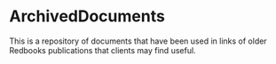 # ArchivedDocuments
This is a repository of documents that have been used in links of older Redbooks publications that clients may find useful.
